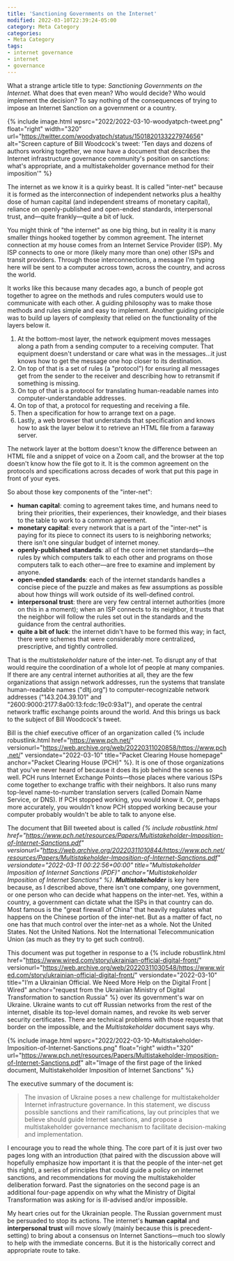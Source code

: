 ```yaml
---
title: 'Sanctioning Governments on the Internet'
modified: 2022-03-10T22:39:24-05:00
category: Meta Category
categories:
- Meta Category
tags:
- internet governance
- internet
- governance
---
```


What a strange article title to type: _Sanctioning Governments on the Internet._ 
What does that even mean? 
Who would decide? 
Who would implement the decision? 
To say nothing of the consequences of trying to impose an Internet Sanction on a government or a country. 

{% include image.html wpsrc="2022/2022-03-10-woodyatpch-tweet.png" float="right" width="320" url="https://twitter.com/woodyatpch/status/1501820133227974656" alt="Screen capture of Bill Woodcock's tweet: 'Ten days and dozens of authors working together, we now have a document that describes the Internet infrastructure governance community's position on sanctions: what's appropriate, and a multistakeholder governance method for their imposition'" %} 

The internet as we know it is a quirky beast. 
It is called "inter-net" because it is formed as the interconnection of independent networks plus a healthy dose of human capital (and independent streams of monetary capital), reliance on openly-published and open-ended standards, interpersonal trust, and—quite frankly—quite a bit of luck. 

You might think of "the internet" as one big thing, but in reality it is many smaller things hooked together by common agreement. 
The internet connection at my house comes from an Internet Service Provider (ISP). 
My ISP connects to one or more (likely many more than one) other ISPs and transit providers. 
Through those interconnections, a message I'm typing here will be sent to a computer across town, across the country, and across the world. 

It works like this because many decades ago, a bunch of people got together to agree on the methods and rules computers would use to communicate with each other. 
A guiding philosophy was to make those methods and rules simple and easy to implement. 
Another guiding principle was to build up layers of complexity that relied on the functionality of the layers below it. 

1. At the bottom-most layer, the network equipment moves messages along a path from a sending computer to a receiving computer. That equipment doesn't understand or care what was in the messages...it just knows how to get the message one hop closer to its destination. 
1. On top of that is a set of rules (a "protocol") for ensuring all messages get from the sender to the receiver and describing how to retransmit if something is missing. 
1. On top of that is a protocol for translating human-readable names into computer-understandable addresses.
1. On top of that, a protocol for requesting and receiving a file. 
1. Then a specification for how to arrange text on a page. 
1. Lastly, a web browser that understands that specification and knows how to ask the layer below it to retrieve an HTML file from a faraway server.

The network layer at the bottom doesn't know the difference between an HTML file and a snippet of voice on a Zoom call, and the browser at the top doesn't know how the file got to it. 
It is the common agreement on the protocols and specifications across decades of work that put this page in front of your eyes. 

So about those key components of the "inter-net":

* **human capital**: coming to agreement takes time, and humans need to bring their priorities, their experiences, their knowledge, and their biases to the table to work to a common agreement.
* **monetary capital**: every network that is a part of the "inter-net" is paying for its piece to connect its users to is neighboring networks; there isn't one singular budget of internet money.
* **openly-published standards**: all of the core internet standards—the rules by which computers talk to each other and programs on those computers talk to each other—are free to examine and implement by anyone.
* **open-ended standards**: each of the internet standards handles a concise piece of the puzzle and makes as few assumptions as possible about how things will work outside of its well-defined control.
* **interpersonal trust**: there are very few central internet authorities (more on this in a moment); when an ISP connects to its neighbor, it trusts that the neighbor will follow the rules set out in the standards and the guidance from the central authorities.
* **quite a bit of luck**: the internet didn't have to be formed this way; in fact, there were schemes that were considerably more centralized, prescriptive, and tightly controlled.

That is the *multistakeholder* nature of the inter-net. 
To disrupt any of that would require the coordination of a whole lot of people at many companies. 
If there are any central internet authorities at all, they are the few organizations that assign network addresses, run the systems that translate human-readable names ("dltj.org") to computer-recognizable network addresses ("143.204.39.101" and "2600:9000:2177:8a00:13:fcdc:19c0:93a1"), and operate the central network traffic exchange points around the world. 
And this brings us back to the subject of Bill Woodcock's tweet. 

Bill is the chief executive officer of an organization called {% include robustlink.html href="https://www.pch.net/" versionurl="https://web.archive.org/web/20220311020858/https://www.pch.net/" versiondate="2022-03-10" title="Packet Clearing House homepage" anchor="Packet Clearing House (PCH)" %}. 
It is one of those organizations that you've never heard of because it does its job behind the scenes so well. 
PCH runs Internet Exchange Points—those places where various ISPs come together to exchange traffic with their neighbors. 
It also runs many top-level name-to-number translation servers (called Domain Name Service, or DNS). 
If PCH stopped working, you would know it. 
Or, perhaps more accurately, you wouldn't know PCH stopped working because your computer probably wouldn't be able to talk to anyone else. 

The document that Bill tweeted about is called _{% include robustlink.html href="https://www.pch.net/resources/Papers/Multistakeholder-Imposition-of-Internet-Sanctions.pdf" versionurl="https://web.archive.org/20220311010844/https://www.pch.net/resources/Papers/Multistakeholder-Imposition-of-Internet-Sanctions.pdf" versiondate="2022-03-11 00:22:56+00:00" title="Multistakeholder Imposition of Internet Sanctions (PDF)" anchor="Multistakeholder Imposition of Internet Sanctions" %}_. 
***Multistakeholder*** is key here because, as I described above, there isn't one company, one government, or one person who can decide what happens on the inter-net. 
Yes, within a country, a government can dictate what the ISPs in that country can do. 
Most famous is the "great firewall of China" that heavily regulates what happens on the Chinese portion of the inter-net. 
But as a matter of fact, no one has that much control over the inter-net as a whole. 
Not the United States. 
Not the United Nations. 
Not the International Telecommunication Union (as much as they try to get such control). 

This document was put together in response to a {% include robustlink.html href="https://www.wired.com/story/ukrainian-official-digital-front/" versionurl="https://web.archive.org/web/20220311030548/https://www.wired.com/story/ukrainian-official-digital-front/" versiondate="2022-03-10" title="I’m a Ukrainian Official. We Need More Help on the Digital Front | Wired" anchor="request from the Ukrainian Ministry of Digital Transformation to sanction Russia" %} over its government's war on Ukraine. 
Ukraine wants to cut off Russian networks from the rest of the internet, disable its top-level domain names, and revoke its web server security certificates. 
There are technical problems with those requests that border on the impossible, and the _Multistakeholder_ document says why. 

{% include image.html wpsrc="2022/2022-03-10-Multistakeholder-Imposition-of-Internet-Sanctions.png" float="right" width="320" url="https://www.pch.net/resources/Papers/Multistakeholder-Imposition-of-Internet-Sanctions.pdf" alt="Image of the first page of the linked document, Multistakeholder Imposition of Internet Sanctions" %} 

The executive summary of the document is:

>The invasion of Ukraine poses a new challenge for multistakeholder Internet infrastructure governance. In this statement, we discuss possible sanctions and their ramifications, lay out principles that we believe should guide Internet sanctions, and propose a multistakeholder governance mechanism to facilitate decision-making and implementation.

I encourage you to read the whole thing. 
The core part of it is just over two pages long with an introduction (that paired with the discussion above will hopefully emphasize how important it is that the people of the inter-net get this right), a series of principles that could guide a policy on internet sanctions, and recommendations for moving the multistakeholder deliberation forward. 
Past the signatories on the second page is an additional four-page appendix on why what the Ministry of Digital Transformation was asking for is ill-advised and/or impossible. 

My heart cries out for the Ukrainian people. 
The Russian government must be persuaded to stop its actions. 
The internet's **human capital** and **interpersonal trust** will move slowly (mainly because this is precedent-setting) to bring about a consensus on Internet Sanctions—much too slowly to help with the immediate concerns. 
But it is the historically correct and appropriate route to take. 